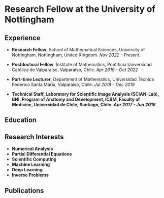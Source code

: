 # Research Fellow at the University of Nottingham

## Experience

- <strong>Research Fellow</strong>, School of Mathematical Sciences, University of Nottingham, Nottingham, United Kingdom. <em>Nov 2022 - Present</em>.

- <strong>Postdoctoral Fellow</strong>, Institute of Mathematics, Pontificia Universidad Católica de Valparaíso, Valparaíso, Chile. <em>Apr 2019 - Oct 2022</em>

- <strong>Part-time Lecturer</strong>, Department of Mathematics, Universidad Técnica Federico Santa María, Valparaíso, Chile. <em>Jul 2018 - Dec 2019</em>

- <strong>Technical Staff<strong>, Laboratory for Scientific Image Analysis (SCIAN-Lab), BNI, Program of Anatomy and Development, ICBM, Faculty of Medicine, Universidad de Chile, Santiago, Chile. <em>Apr 2017 - Jun 2018</em>

## Education

## Research Interests
- Numerical Analysis
- Partial Differential Equations
- Scientific Computing
- Machine Learning
- Deep Learning
- Inverse Problems

## Publications

